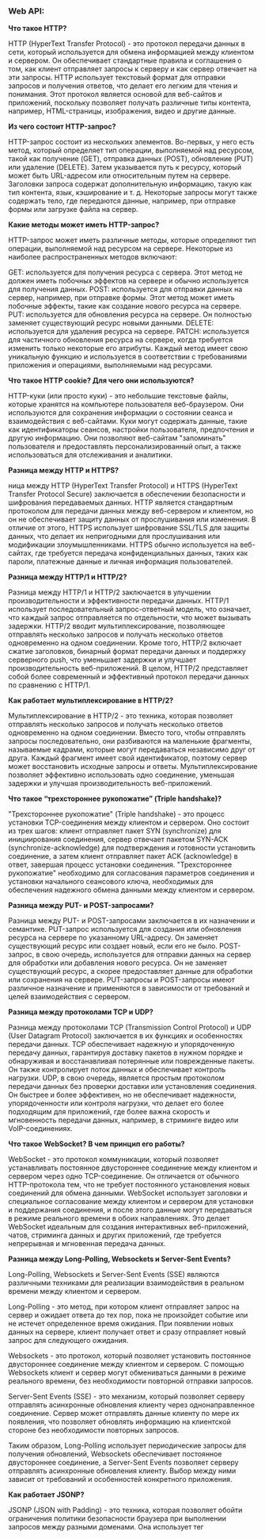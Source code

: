 <h3>
  <span>Web API:</span>
</h3>

**Что такое HTTP?**

HTTP (HyperText Transfer Protocol) - это протокол передачи данных в сети, который используется для обмена информацией между клиентом и сервером. Он обеспечивает стандартные правила и соглашения о том, как клиент отправляет запросы к серверу и как сервер отвечает на эти запросы. HTTP использует текстовый формат для отправки запросов и получения ответов, что делает его легким для чтения и понимания. Этот протокол является основой для веб-сайтов и приложений, поскольку позволяет получать различные типы контента, например, HTML-страницы, изображения, видео и другие данные.

**Из чего состоит HTTP-запрос?**

HTTP-запрос состоит из нескольких элементов. Во-первых, у него есть метод, который определяет тип операции, выполняемой над ресурсом, такой как получение (GET), отправка данных (POST), обновление (PUT) или удаление (DELETE). Затем указывается путь к ресурсу, который может быть URL-адресом или относительным путем на сервере. Заголовки запроса содержат дополнительную информацию, такую как тип контента, язык, кэширование и т. д. Некоторые запросы могут также содержать тело, где передаются данные, например, при отправке формы или загрузке файла на сервер.

**Какие методы может иметь HTTP-запрос?**

HTTP-запрос может иметь различные методы, которые определяют тип операции, выполняемой над ресурсом на сервере. Некоторые из наиболее распространенных методов включают:

GET: используется для получения ресурса с сервера. Этот метод не должен иметь побочных эффектов на сервере и обычно используется для получения данных.
POST: используется для отправки данных на сервер, например, при отправке формы. Этот метод может иметь побочные эффекты, такие как создание нового ресурса на сервере.
PUT: используется для обновления ресурса на сервере. Он полностью заменяет существующий ресурс новыми данными.
DELETE: используется для удаления ресурса на сервере.
PATCH: используется для частичного обновления ресурса на сервере, когда требуется изменить только некоторые его атрибуты.
Каждый метод имеет свою уникальную функцию и используется в соответствии с требованиями приложения и операциями, выполняемыми над ресурсами.

**Что такое HTTP cookie? Для чего они используются?**

HTTP-куки (или просто куки) - это небольшие текстовые файлы, которые хранятся на компьютере пользователя веб-браузером. Они используются для сохранения информации о состоянии сеанса и взаимодействия с веб-сайтами. Куки могут содержать данные, такие как идентификаторы сеансов, настройки пользователя, предпочтения и другую информацию. Они позволяют веб-сайтам "запоминать" пользователя и предоставлять персонализированный опыт, а также использоваться для отслеживания и аналитики.

**Разница между HTTP и HTTPS?**

ница между HTTP (HyperText Transfer Protocol) и HTTPS (HyperText Transfer Protocol Secure) заключается в обеспечении безопасности и шифрования передаваемых данных. HTTP является стандартным протоколом для передачи данных между веб-сервером и клиентом, но он не обеспечивает защиту данных от прослушивания или изменения. В отличие от этого, HTTPS использует шифрование SSL/TLS для защиты данных, что делает их непригодными для прослушивания или модификации злоумышленниками. HTTPS обычно используется на веб-сайтах, где требуется передача конфиденциальных данных, таких как пароли, платежные данные и личная информация пользователей.

**Разница между HTTP/1 и HTTP/2?**

Разница между HTTP/1 и HTTP/2 заключается в улучшении производительности и эффективности передачи данных. HTTP/1 использует последовательный запрос-ответный модель, что означает, что каждый запрос отправляется по отдельности, что может вызывать задержки. HTTP/2 вводит мультиплексирование, позволяющее отправлять несколько запросов и получать несколько ответов одновременно на одном соединении. Кроме того, HTTP/2 включает сжатие заголовков, бинарный формат передачи данных и поддержку серверного push, что уменьшает задержки и улучшает производительность веб-приложений. В целом, HTTP/2 представляет собой более современный и эффективный протокол передачи данных по сравнению с HTTP/1.

**Как работает мультиплексирование в HTTP/2?**

Мультиплексирование в HTTP/2 - это техника, которая позволяет отправлять несколько запросов и получать несколько ответов одновременно на одном соединении. Вместо того, чтобы отправлять запросы последовательно, они разбиваются на маленькие фрагменты, называемые кадрами, которые могут передаваться независимо друг от друга. Каждый фрагмент имеет свой идентификатор, поэтому сервер может восстановить исходные запросы и ответы. Мультиплексирование позволяет эффективно использовать одно соединение, уменьшая задержки и улучшая производительность веб-приложений.

**Что такое “трехстороннее рукопожатие” (Triple handshake)?**


"Трехстороннее рукопожатие" (Triple handshake) - это процесс установки TCP-соединения между клиентом и сервером. Оно состоит из трех шагов: клиент отправляет пакет SYN (synchronize) для инициирования соединения, сервер отвечает пакетом SYN-ACK (synchronize-acknowledge) для подтверждения и готовности установить соединение, а затем клиент отправляет пакет ACK (acknowledge) в ответ, завершая процесс установки соединения. "Трехстороннее рукопожатие" необходимо для согласования параметров соединения и установки начального сеансового ключа, необходимых для обеспечения надежного обмена данными между клиентом и сервером.

**Разница между PUT- и POST-запросами?**

Разница между PUT- и POST-запросами заключается в их назначении и семантике. PUT-запрос используется для создания или обновления ресурса на сервере по указанному URL-адресу. Он заменяет существующий ресурс или создает новый, если его не было. POST-запрос, в свою очередь, используется для отправки данных на сервер для обработки или добавления нового ресурса. Он не заменяет существующий ресурс, а скорее предоставляет данные для обработки или сохранения на сервере. PUT-запросы и POST-запросы имеют различное назначение и применяются в зависимости от требований и целей взаимодействия с сервером.

**Разница между протоколами TCP и UDP?**

Разница между протоколами TCP (Transmission Control Protocol) и UDP (User Datagram Protocol) заключается в их функциях и особенностях передачи данных. TCP обеспечивает надежную и упорядоченную передачу данных, гарантируя доставку пакетов в нужном порядке и обнаруживая и восстанавливая потерянные или поврежденные пакеты. Он также контролирует поток данных и обеспечивает контроль нагрузки. UDP, в свою очередь, является простым протоколом передачи данных без проверки доставки или установления соединения. Он быстрее и более эффективен, но не обеспечивает надежности, упорядоченности или контроля нагрузки, что делает его более подходящим для приложений, где более важна скорость и мгновенность передачи данных, например, в стриминге видео или VoIP-соединениях.

**Что такое WebSocket? В чем принцип его работы?**

WebSocket - это протокол коммуникации, который позволяет устанавливать постоянное двустороннее соединение между клиентом и сервером через одно TCP-соединение. Он отличается от обычного HTTP-протокола тем, что не требует постоянного установления новых соединений для обмена данными. WebSocket использует заголовки и специальное согласование между клиентом и сервером для установки и поддержания соединения, и после этого данные могут передаваться в режиме реального времени в обоих направлениях. Это делает WebSocket идеальным для создания интерактивных веб-приложений, чатов, стриминга данных и других приложений, где требуется непрерывная и мгновенная передача данных.

**Разница между Long-Polling, Websockets и Server-Sent Events?**


Long-Polling, Websockets и Server-Sent Events (SSE) являются различными техниками для реализации взаимодействия в реальном времени между клиентом и сервером.

Long-Polling - это метод, при котором клиент отправляет запрос на сервер и ожидает ответа до тех пор, пока не произойдет событие или не истечет определенное время ожидания. При появлении новых данных на сервере, клиент получает ответ и сразу отправляет новый запрос для следующего ожидания.

Websockets - это протокол, который позволяет установить постоянное двустороннее соединение между клиентом и сервером. С помощью Websockets клиент и сервер могут обмениваться данными в режиме реального времени, без необходимости повторной отправки запросов.

Server-Sent Events (SSE) - это механизм, который позволяет серверу отправлять асинхронные обновления клиенту через однонаправленное соединение. Сервер может отправлять данные клиенту по мере их появления, что позволяет обновлять информацию на клиентской стороне без необходимости повторных запросов.

Таким образом, Long-Polling использует периодические запросы для получения обновлений, Websockets обеспечивает постоянное двустороннее соединение, а Server-Sent Events позволяет серверу отправлять асинхронные обновления клиенту. Выбор между ними зависит от требований и особенностей конкретного приложения.

**Как работает JSONP?**

JSONP (JSON with Padding) - это техника, которая позволяет обойти ограничения политики безопасности браузера при выполнении запросов между разными доменами. Она использует тег <script>, чтобы получить данные с другого домена, добавляя коллбэк-функцию в URL запроса. Сервер на стороне другого домена обрабатывает запрос, оборачивает данные в вызов функции и возвращает их в ответе. Браузер интерпретирует полученные данные как исполняемый JavaScript-код и вызывает соответствующую коллбэк-функцию, передавая ей данные в качестве параметра. Это позволяет получать данные с других доменов, не нарушая политику Same-Origin.

**Что такое IndexedDB в браузере? Преимущества IndexedDB?**

IndexedDB - это API веб-браузера, предоставляющее возможность веб-приложениям хранить и манипулировать большими объемами структурированных данных на клиентской стороне. Он представляет собой нереляционную базу данных, которая позволяет создавать объектные хранилища и выполнять операции добавления, чтения, обновления и удаления данных. Преимущества IndexedDB включают мощные возможности запросов и индексации данных, поддержку транзакций для обеспечения целостности данных, а также возможность работы в автономном режиме без подключения к Интернету. Это делает IndexedDB полезным инструментом для создания онлайн и офлайн веб-приложений, а также для кэширования данных и улучшения производительности.

**Что такое Service Workers?**

Service Workers - это скрипты, которые работают в фоновом режиме веб-браузера, независимо от открытых страниц. Они предоставляют мощные возможности для обработки сетевых запросов, кэширования ресурсов и управления жизненным циклом веб-приложений. С помощью Service Workers можно создавать оффлайн-приложения, улучшать производительность загрузки страниц и обеспечивать надежность работы даже при недоступности сети. Они являются ключевой технологией для создания прогрессивных веб-приложений и обеспечивают более богатый и непрерывный пользовательский опыт.

**Что такое Web Workers?**

Web Workers - это скрипты, которые выполняются в отдельном потоке веб-браузера, параллельно с основным потоком исполнения JavaScript. Они предоставляют возможность выполнять вычислительно интенсивные задачи или обрабатывать долгие операции без блокировки пользовательского интерфейса. Web Workers могут использоваться для распараллеливания работы, ускорения обработки данных и улучшения отзывчивости веб-приложений. Они позволяют создавать многопоточные приложения в веб-среде и повышают производительность и плавность работы веб-приложений.

**Что такое Web Worklet?**

Web Worklet - это API веб-браузера, которое позволяет разработчикам создавать и использовать свои собственные пользовательские потоки выполнения (worklet) для выполнения вычислительных задач на клиентской стороне. Это расширение концепции Web Workers, но с более легковесным и гибким подходом. Web Worklet может быть использован для выполнения специализированных задач, таких как аудиообработка, рендеринг, анимация и другие, и предоставляет возможность расширения функциональности веб-приложений. Он обеспечивает более эффективное использование ресурсов и повышает производительность веб-приложений.

**Что такое SSL/TLS? Зачем они используются в веб-разработке?**

SSL (Secure Sockets Layer) и его преемник TLS (Transport Layer Security) - это протоколы шифрования, используемые в веб-разработке для обеспечения безопасной передачи данных между клиентом и сервером. Они используют криптографические методы для защиты информации от перехвата и подмены во время передачи по сети. SSL/TLS обеспечивает аутентификацию сервера, конфиденциальность данных и целостность сообщений. Они играют важную роль в защите конфиденциальности и безопасности пользователей веб-приложений, таких как онлайн-магазины, интернет-банкинг и другие, гарантируя, что передаваемая информация остается приватной и неподверженной вмешательству злоумышленников.

**Механизм установки сеанса между клиентом и сервером?**

Механизм устанавки сеанса между клиентом и сервером осуществляется с использованием протокола Handshake. В начале процесса клиент отправляет запрос на установку сеанса серверу. Сервер отвечает, предоставляя свой сертификат и открытый ключ. Клиент проверяет сертификат, генерирует секретный ключ и шифрует его с помощью открытого ключа сервера. Затем клиент отправляет зашифрованный ключ серверу, который расшифровывает его, устанавливает защищенное соединение и сеанс между клиентом и сервером начинается. Этот процесс гарантирует безопасность передаваемой информации и аутентификацию сервера.

**Что Такое API?**

API (Application Programming Interface) - это набор определенных правил и протоколов, которые позволяют различным программным компонентам взаимодействовать между собой. Он определяет способы, как одна программная система может обращаться к функциональности и данным, предоставляемым другой системой. API определяет структуру запросов и ответов, формат передаваемых данных и доступные операции. Он играет важную роль в разработке приложений, позволяя разным компонентам взаимодействовать и обмениваться информацией, расширяя функциональность и интегрируя различные системы.

**Что такое CDN?**

CDN (Content Delivery Network) - это распределенная сеть серверов, размещенных в различных географических точках, которая служит для эффективной доставки контента до конечных пользователей. Когда пользователь запрашивает контент, CDN автоматически выбирает ближайший к нему сервер, чтобы минимизировать задержку и улучшить скорость загрузки. CDN кэширует контент на своих серверах и предлагает его из самого ближайшего узла, что помогает снизить нагрузку на исходный сервер и обеспечить более быструю доставку контента. CDN также повышает надежность и защищает от DDoS-атак, распределяя трафик по разным серверам сети.

**Что такое IP-адрес?**

Уникальный идентификатор.

**Разница между host и domain?**

Host и domain - это два термина, связанных с адресацией в сети. Host относится к конкретному компьютеру или устройству, подключенному к сети. Он может быть именем хоста или IP-адресом. Domain - это более высокий уровень в иерархии адресации. Он представляет собой читаемое имя, используемое для идентификации группы связанных хостов. Domain-имя состоит из нескольких компонентов, разделенных точками, и указывает на принадлежность хоста к определенной сети или организации. Например, в адресе "www.example.com" "www" является именем хоста, а "example.com" - доменным именем.

**Разница между URI и URL?**

URI (Uniform Resource Identifier) и URL (Uniform Resource Locator) - это оба термина, связанных с идентификацией ресурсов в сети. URI - это общий термин, который охватывает и URL, и URN (Uniform Resource Name). URL - это конкретный тип URI, который указывает на местоположение ресурса в сети. Он содержит протокол, доменное имя (или IP-адрес) и путь к ресурсу. Например, "https://www.example.com/page" является URL. URN, в отличие от URL, идентифицирует ресурс по его имени, независимо от его местоположения.

**Почему очищать кэш важно? Как это можно сделать?**

Очистка кэша важна, потому что кэшированные данные могут стареть или становиться недействительными. Когда вы посещаете веб-сайт, браузер сохраняет некоторые данные на вашем компьютере, чтобы в следующий раз загружать страницу быстрее. Однако, если веб-сайт обновляется, то старые данные в кэше могут быть неправильными или устаревшими, что может привести к проблемам при отображении или работе сайта. Очистка кэша можно выполнить в настройках браузера, где вы можете выбрать удаление кэшированных файлов и данных. Это позволяет браузеру загрузить свежие данные с веб-сервера при следующем посещении веб-сайта.

**Разница между идентификацией, аутентификацией, авторизацией?**

Идентификация, аутентификация и авторизация - это три различных концепции, связанные с управлением доступом пользователей к системам и ресурсам.

Идентификация - это процесс определения, кто является пользователем, и назначения уникального идентификатора, такого как имя пользователя или электронная почта. Например, пользователь вводит свое имя пользователя на веб-сайте, чтобы идентифицировать себя.

Аутентификация - это процесс проверки подлинности пользователя. Это подтверждение того, что пользователь является тем, за кого он себя выдаёт. Это может включать ввод пароля, использование биометрических данных или других способов подтверждения личности пользователя.

Авторизация - это процесс предоставления разрешений пользователю после успешной аутентификации. Это определяет, насколько пользователь имеет доступ к определенным ресурсам или функциональности системы. Например, авторизованный пользователь может иметь право просматривать и редактировать определенные страницы на веб-сайте.

Таким образом, идентификация устанавливает личность пользователя, аутентификация проверяет эту личность, а авторизация определяет права доступа пользователя к системе или ресурсам.

**Виды аутентификации?**

Существуют различные виды аутентификации, которые используются для проверки подлинности пользователей:

Парольная аутентификация: пользователь вводит комбинацию логина и пароля для подтверждения своей личности. Это наиболее распространенный вид аутентификации, но он может быть уязвим к атакам подбора пароля.

Биометрическая аутентификация: использует уникальные физические или поведенческие характеристики пользователя, такие как отпечаток пальца, сетчатка глаза или голос, для проверки подлинности. Это более безопасный способ, так как биометрические данные сложнее подделать.

Многофакторная аутентификация: комбинирует два или более способа аутентификации, например, пароль с одноразовым кодом, отправленным на мобильное устройство пользователя. Это повышает безопасность, так как злоумышленникам потребуется обойти несколько проверок.

Каждый вид аутентификации имеет свои преимущества и недостатки, и выбор зависит от уровня безопасности, удобства использования и требований конкретной системы или приложения.

**Что такое безопасные (Secure) и HttpOnly cookies?**

Безопасные (Secure) и HttpOnly cookies - это два дополнительных атрибута, которые могут быть установлены для cookies и повышают уровень безопасности веб-приложений.

Безопасные (Secure) cookies используются для передачи информации только через защищенное HTTPS соединение. Это означает, что эти cookies будут отправляться только при использовании HTTPS протокола, что защищает их от перехвата злоумышленниками в открытой сети.

HttpOnly cookies ограничивают доступ к cookies только на уровне сервера, и они не могут быть изменены или прочитаны на стороне клиента с использованием JavaScript. Это предотвращает атаки, связанные с кражей сессий через скрипты на стороне клиента.

Использование обоих типов cookies - безопасных и HttpOnly - помогает улучшить безопасность веб-приложений, защищая конфиденциальные данные пользователей и предотвращая некоторые виды атак, связанных с кражей сессий или подделкой запросов.

**Что такое Content Security Policy (CSP)?**

Content Security Policy (CSP) - это механизм безопасности, который позволяет веб-разработчикам контролировать и ограничивать загрузку ресурсов на веб-странице. CSP устанавливает правила, которые определяют, какие источники контента могут быть загружены, какие типы действий разрешены и какие ограничения применяются к скриптам и другим ресурсам.

С помощью CSP можно защититься от атак, таких как внедрение скриптов, межсайтовое подлог и других видов атак на основе выполнения кода на веб-странице. Он также позволяет управлять политиками загрузки ресурсов, блокировать небезопасные операции и предотвращать возможность загрузки контента с ненадежных или непроверенных источников.

CSP настраивается на серверной стороне и представляет собой заголовок HTTP, который отправляется вместе с веб-страницей. Он может быть использован в сочетании с другими мерами безопасности, чтобы создать надежную защиту для веб-приложений и улучшить безопасность пользователей.

**Что такое CORS?**

CORS (Cross-Origin Resource Sharing) - это механизм, который контролирует доступ к ресурсам на веб-странице из другого источника (домена, протокола или порта). Он предотвращает выполнение запросов на другие домены без явного разрешения. Благодаря CORS, веб-разработчики могут указать, какие ресурсы могут быть доступны с других доменов, и какие запросы разрешены.

CORS работает на основе обмена определенными заголовками между клиентом и сервером. Когда браузер отправляет запрос на другой домен, сервер должен явно разрешить доступ к своим ресурсам, отправив ответ с определенными заголовками. Браузер затем проверяет эти заголовки и решает, разрешено ли выполнение запроса и доступ к ресурсам.

CORS важен для обеспечения безопасности и защиты веб-приложений от возможных атак на основе выполнения кода с других доменов. Он позволяет контролировать, какие домены имеют доступ к ресурсам, и предотвращает несанкционированный доступ к чувствительным данным на веб-странице.

**Что такое межсайтовый скриптинг (XSS)?**

Межсайтовый скриптинг (XSS) - это уязвимость веб-приложений, при которой злоумышленник внедряет и выполняет вредоносный скрипт на веб-странице, открытой для других пользователей. XSS позволяет злоумышленнику получать доступ к конфиденциальной информации пользователей, манипулировать содержимым страницы или перехватывать данные, передаваемые между пользователем и сервером.

Атаки XSS могут быть хранимыми или рефлектируемыми. Хранимый XSS возникает, когда вредоносный скрипт сохраняется на сервере и отображается другим пользователям. Рефлектируемый XSS происходит, когда вредоносный скрипт передается через параметры URL или формы, и браузер выполняет его на стороне клиента.

Для предотвращения атак XSS важно применять надлежащие меры безопасности, такие как фильтрация и кодирование данных, а также использование Content Security Policy (CSP) для ограничения выполнения скриптов на странице. Разработчики также должны следить за обновлениями и патчами для своих веб-приложений, чтобы устранить известные уязвимости, которые могут быть использованы для атак XSS.

**Методы повышения безопасности веб-приложений?**


Для повышения безопасности веб-приложений можно применять несколько методов. Во-первых, важно регулярно обновлять и патчить программное обеспечение, включая операционную систему, веб-сервер и используемые библиотеки, чтобы исправить известные уязвимости. Во-вторых, необходимо реализовать корректную аутентификацию и авторизацию, чтобы убедиться, что только правильные пользователи имеют доступ к конфиденциальным данным и функциональности. Также важно применять фильтрацию и валидацию данных, чтобы предотвратить атаки, такие как инъекции SQL или XSS. Кроме того, веб-приложения должны использовать защищенное соединение (HTTPS) для шифрования передаваемой информации между клиентом и сервером, чтобы предотвратить перехват и изменение данных злоумышленниками.

**Что такое OWASP Top 10?**

OWASP Top 10 - это список наиболее распространенных уязвимостей веб-приложений, разработанный Open Web Application Security Project (OWASP). Он представляет собой перечень основных угроз и рисков, с которыми сталкиваются веб-приложения, и служит важным руководством для разработчиков и тестировщиков на предмет безопасности. В список включены уязвимости, такие как инъекции, аутентификационные проблемы, кросс-сайтовый скриптинг и другие. OWASP Top 10 позволяет приоритизировать усилия по обеспечению безопасности и помогает разработчикам принять меры для предотвращения таких уязвимостей в своих приложениях.